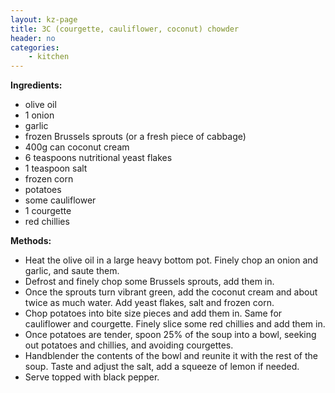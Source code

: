 ```yaml
---
layout: kz-page
title: 3C (courgette, cauliflower, coconut) chowder
header: no
categories:
    - kitchen
---
```


**Ingredients:**

* olive oil
* 1 onion
* garlic
* frozen Brussels sprouts (or a fresh piece of cabbage)
* 400g can coconut cream
* 6 teaspoons nutritional yeast flakes
* 1 teaspoon salt
* frozen corn
* potatoes
* some cauliflower
* 1 courgette
* red chillies

**Methods:**

* Heat the olive oil in a large heavy bottom pot. Finely chop an onion and garlic, and saute them.
* Defrost and finely chop some Brussels sprouts, add them in.
* Once the sprouts turn vibrant green, add the coconut cream and about twice as much water. Add yeast flakes, salt and frozen corn.
* Chop potatoes into bite size pieces and add them in. Same for cauliflower and courgette. Finely slice some red chillies and add them in.
* Once potatoes are tender, spoon 25% of the soup into a bowl, seeking out potatoes and chillies, and avoiding courgettes.
* Handblender the contents of the bowl and reunite it with the rest of the soup. Taste and adjust the salt, add a squeeze of lemon if needed.
* Serve topped with black pepper.
